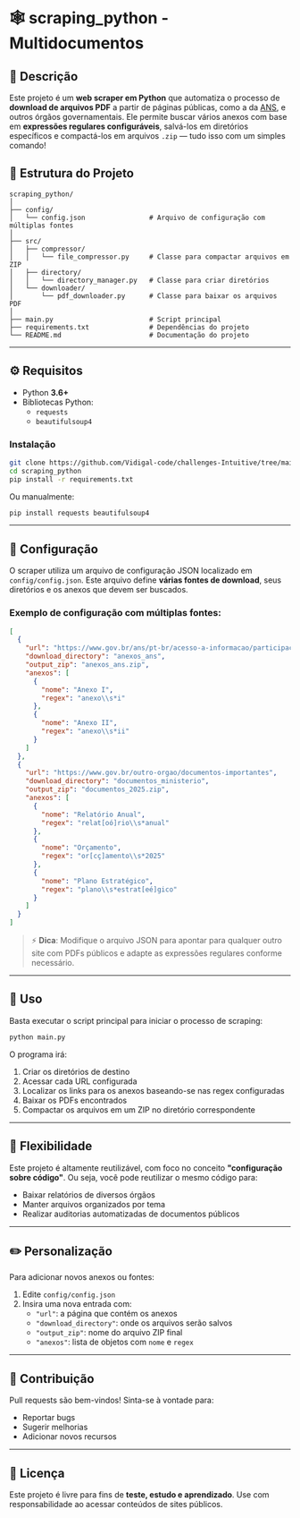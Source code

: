 # 🕸️ scraping_python - Multidocumentos

## 📄 Descrição

Este projeto é um **web scraper em Python** que automatiza o processo de **download de arquivos PDF** a partir de páginas públicas, como a da [ANS](https://www.gov.br/ans/), e outros órgãos governamentais. Ele permite buscar vários anexos com base em **expressões regulares configuráveis**, salvá-los em diretórios específicos e compactá-los em arquivos `.zip` — tudo isso com um simples comando!

## 📁 Estrutura do Projeto

```
scraping_python/
│
├── config/
│   └── config.json                # Arquivo de configuração com múltiplas fontes
│
├── src/
│   ├── compressor/
│   │   └── file_compressor.py     # Classe para compactar arquivos em ZIP
│   ├── directory/
│   │   └── directory_manager.py   # Classe para criar diretórios
│   └── downloader/
│       └── pdf_downloader.py      # Classe para baixar os arquivos PDF
│
├── main.py                        # Script principal
├── requirements.txt               # Dependências do projeto
└── README.md                      # Documentação do projeto
```

---

## ⚙️ Requisitos

- Python **3.6+**
- Bibliotecas Python:
  - `requests`
  - `beautifulsoup4`

### Instalação

```bash
git clone https://github.com/Vidigal-code/challenges-Intuitive/tree/main/1.%20TESTE%20DE%20WEB%20SCRAPING/scraping_python.git
cd scraping_python
pip install -r requirements.txt
```

Ou manualmente:

```bash
pip install requests beautifulsoup4
```

---

## 🔧 Configuração

O scraper utiliza um arquivo de configuração JSON localizado em `config/config.json`. Este arquivo define **várias fontes de download**, seus diretórios e os anexos que devem ser buscados.

### Exemplo de configuração com múltiplas fontes:

```json
[
  {
    "url": "https://www.gov.br/ans/pt-br/acesso-a-informacao/participacao-da-sociedade/atualizacao-do-rol-de-procedimentos",
    "download_directory": "anexos_ans",
    "output_zip": "anexos_ans.zip",
    "anexos": [
      {
        "nome": "Anexo I",
        "regex": "anexo\\s*i"
      },
      {
        "nome": "Anexo II",
        "regex": "anexo\\s*ii"
      }
    ]
  },
  {
    "url": "https://www.gov.br/outro-orgao/documentos-importantes",
    "download_directory": "documentos_ministerio",
    "output_zip": "documentos_2025.zip",
    "anexos": [
      {
        "nome": "Relatório Anual",
        "regex": "relat[oó]rio\\s*anual"
      },
      {
        "nome": "Orçamento",
        "regex": "or[cç]amento\\s*2025"
      },
      {
        "nome": "Plano Estratégico",
        "regex": "plano\\s*estrat[eé]gico"
      }
    ]
  }
]
```

> ⚡ **Dica**: Modifique o arquivo JSON para apontar para qualquer outro site com PDFs públicos e adapte as expressões regulares conforme necessário.

---

## 🚀 Uso

Basta executar o script principal para iniciar o processo de scraping:

```bash
python main.py
```

O programa irá:

1. Criar os diretórios de destino
2. Acessar cada URL configurada
3. Localizar os links para os anexos baseando-se nas regex configuradas
4. Baixar os PDFs encontrados
5. Compactar os arquivos em um ZIP no diretório correspondente

---

## 🔄 Flexibilidade

Este projeto é altamente reutilizável, com foco no conceito **"configuração sobre código"**. Ou seja, você pode reutilizar o mesmo código para:

- Baixar relatórios de diversos órgãos
- Manter arquivos organizados por tema
- Realizar auditorias automatizadas de documentos públicos

---

## ✏️ Personalização

Para adicionar novos anexos ou fontes:

1. Edite `config/config.json`
2. Insira uma nova entrada com:
   - `"url"`: a página que contém os anexos
   - `"download_directory"`: onde os arquivos serão salvos
   - `"output_zip"`: nome do arquivo ZIP final
   - `"anexos"`: lista de objetos com `nome` e `regex`

---

## 🤝 Contribuição

Pull requests são bem-vindos! Sinta-se à vontade para:

- Reportar bugs
- Sugerir melhorias
- Adicionar novos recursos

---

## 📜 Licença

Este projeto é livre para fins de **teste, estudo e aprendizado**. Use com responsabilidade ao acessar conteúdos de sites públicos.


